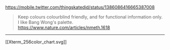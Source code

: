 https://mobile.twitter.com/thingskatedid/status/1386086416665387008
> Keep colours colourblind friendly, and for functional information only. I like Bang Wong's palette.
> https://www.nature.com/articles/nmeth.1618

---

[[Xterm_256color_chart.svg]]